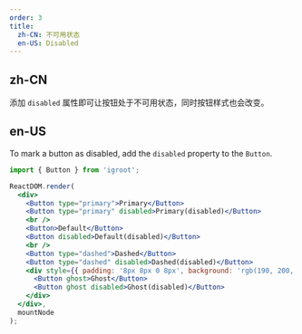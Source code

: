 ```yaml
---
order: 3
title:
  zh-CN: 不可用状态
  en-US: Disabled
---
```


## zh-CN

添加 `disabled` 属性即可让按钮处于不可用状态，同时按钮样式也会改变。

## en-US

To mark a button as disabled, add the `disabled` property to the `Button`.

````jsx
import { Button } from 'igroot';

ReactDOM.render(
  <div>
    <Button type="primary">Primary</Button>
    <Button type="primary" disabled>Primary(disabled)</Button>
    <br />
    <Button>Default</Button>
    <Button disabled>Default(disabled)</Button>
    <br />
    <Button type="dashed">Dashed</Button>
    <Button type="dashed" disabled>Dashed(disabled)</Button>
    <div style={{ padding: '8px 8px 0 8px', background: 'rgb(190, 200, 200)' }}>
      <Button ghost>Ghost</Button>
      <Button ghost disabled>Ghost(disabled)</Button>
    </div>
  </div>,
  mountNode
);
````
